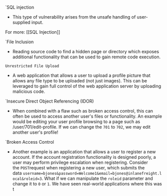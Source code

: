 `SQL injection 
- This type of vulnerability arises from the unsafe handling of user-supplied input. 

For more: [[SQL Injection]]

`File Inclusion
- Reading source code to find a hidden page or directory which exposes additional functionality that can be used to gain remote code execution.

`Unrestricted File Upload`
- A web application that allows a user to upload a profile picture that allows any file type to be uploaded (not just images). This can be leveraged to gain full control of the web application server by uploading malicious code.

`Insecure Direct Object Referencing (IDOR)
- When combined with a flaw such as broken access control, this can often be used to access another user's files or functionality. An example would be editing your user profile browsing to a page such as /user/701/edit-profile. If we can change the `701` to `702`, we may edit another user's profile!

`Broken Access Control
- Another example is an application that allows a user to register a new account. If the account registration functionality is designed poorly, a user may perform privilege escalation when registering. Consider the `POST`request when registering a new user, which submits the data `username=bjones&password=Welcome1&email=bjones@inlanefreight.local&roleid=3`. What if we can manipulate the `roleid` parameter and change it to `0` or `1`. We have seen real-world applications where this was t


